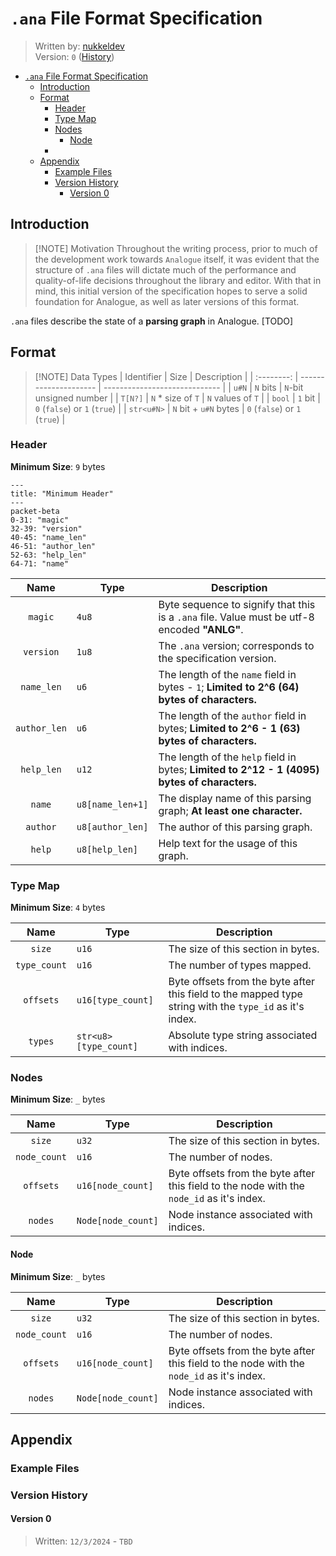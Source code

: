 # `.ana` File Format Specification

> Written by: [nukkeldev](https://github.com/nukkeldev) \
> Version: `0` ([History](#version-history))

- [`.ana` File Format Specification](#ana-file-format-specification)
  - [Introduction](#introduction)
  - [Format](#format)
    - [Header](#header)
    - [Type Map](#type-map)
    - [Nodes](#nodes)
      - [Node](#node)
    - [](#)
  - [Appendix](#appendix)
    - [Example Files](#example-files)
    - [Version History](#version-history)
      - [Version 0](#version-0)


## Introduction

> [!NOTE] Motivation
> Throughout the writing process, prior to much of the development work towards `Analogue` itself,
> it was evident that the structure of `.ana` files will dictate much of the performance and 
> quality-of-life decisions throughout the library and editor. With that in mind, this initial version
> of the specification hopes to serve a solid foundation for Analogue, as well as later versions of this format.

`.ana` files describe the state of a **parsing graph** in Analogue. [TODO]

## Format

> [!NOTE] Data Types
> | Identifier | Size                  | Description                   |
> | :--------: | --------------------- | ----------------------------- |
> |   `u#N`    | `N` bits              | `N`-bit unsigned number       |
> |  `T[N?]`   | `N` * size of `T`     | `N` values of `T`             |
> |   `bool`   | `1` bit               | `0` (`false`) or `1` (`true`) |
> | `str<u#N>` | `N` bit + `u#N` bytes | `0` (`false`) or `1` (`true`) |

### Header

**Minimum Size**: `9` bytes

```mermaid
---
title: "Minimum Header"
---
packet-beta
0-31: "magic"
32-39: "version"
40-45: "name_len"
46-51: "author_len"
52-63: "help_len"
64-71: "name"
```

|     Name     | Type             | Description                                                                                  |
| :----------: | ---------------- | -------------------------------------------------------------------------------------------- |
|   `magic`    | `4u8`            | Byte sequence to signify that this is a `.ana` file. Value must be utf-8 encoded **"ANLG"**. |
|  `version`   | `1u8`            | The `.ana` version; corresponds to the specification version.                                |
|  `name_len`  | `u6`             | The length of the `name` field in bytes - `1`; **Limited to 2^6 (64) bytes of characters.**  |
| `author_len` | `u6`             | The length of the `author` field in bytes; **Limited to 2^6 - 1 (63) bytes of characters.**  |
|  `help_len`  | `u12`            | The length of the `help` field in bytes; **Limited to 2^12 - 1 (4095) bytes of characters.** |
|    `name`    | `u8[name_len+1]` | The display name of this parsing graph;  **At least one character.**                         |
|   `author`   | `u8[author_len]` | The author of this parsing graph.                                                            |
|    `help`    | `u8[help_len]`   | Help text for the usage of this graph.                                                       |

### Type Map

**Minimum Size**: `4` bytes

|     Name     | Type                  | Description                                                                                             |
| :----------: | --------------------- | ------------------------------------------------------------------------------------------------------- |
|    `size`    | `u16`                 | The size of this section in bytes.                                                                      |
| `type_count` | `u16`                 | The number of types mapped.                                                                             |
|  `offsets`   | `u16[type_count]`     | Byte offsets from the byte after this field to the mapped type string with the `type_id` as it's index. |
|   `types`    | `str<u8>[type_count]` | Absolute type string associated with indices.                                                           |

### Nodes

**Minimum Size**: `_` bytes

|     Name     | Type               | Description                                                                               |
| :----------: | ------------------ | ----------------------------------------------------------------------------------------- |
|    `size`    | `u32`              | The size of this section in bytes.                                                        |
| `node_count` | `u16`              | The number of nodes.                                                                      |
|  `offsets`   | `u16[node_count]`  | Byte offsets from the byte after this field to the node with the `node_id` as it's index. |
|   `nodes`    | `Node[node_count]` | Node instance associated with indices.                                                    |

#### Node

**Minimum Size**: `_` bytes

|     Name     | Type               | Description                                                                               |
| :----------: | ------------------ | ----------------------------------------------------------------------------------------- |
|    `size`    | `u32`              | The size of this section in bytes.                                                        |
| `node_count` | `u16`              | The number of nodes.                                                                      |
|  `offsets`   | `u16[node_count]`  | Byte offsets from the byte after this field to the node with the `node_id` as it's index. |
|   `nodes`    | `Node[node_count]` | Node instance associated with indices.                                                    |

###

## Appendix

### Example Files

### Version History

#### Version 0

> Written: `12/3/2024` - `TBD`